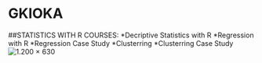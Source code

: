 # GKIOKA
##STATISTICS WITH R COURSES:
*Decriptive Statistics with R
*Regression with R
*Regression Case Study
*Clusterring
*Clusterring Case Study
![1.200 × 630](https://elearningekpa.gr/images/ekpa-elearning-open-graph-image--opt.jpg)


